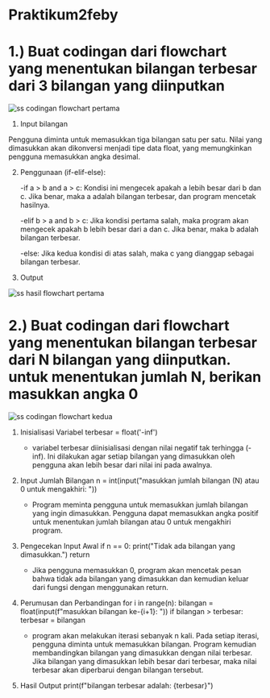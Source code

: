 # Praktikum2feby
# 1.) Buat codingan dari flowchart yang menentukan bilangan terbesar dari 3 bilangan yang diinputkan
![ss codingan flowchart pertama](https://github.com/user-attachments/assets/3b1fa833-155e-46d9-9bfe-47ed22fc0c0d)

1. Input bilangan

Pengguna diminta untuk memasukkan tiga bilangan satu per satu. Nilai yang dimasukkan akan dikonversi menjadi tipe data float, yang memungkinkan pengguna memasukkan angka desimal.

2. Penggunaan (if-elif-else):

   -if a > b and a > c: Kondisi ini mengecek apakah a lebih besar dari b dan c. Jika benar, maka a adalah bilangan terbesar, dan program mencetak hasilnya.

   -elif b > a and b > c: Jika kondisi pertama salah, maka program akan mengecek apakah b lebih besar dari a dan c. Jika benar, maka b adalah bilangan terbesar.

   -else: Jika kedua kondisi di atas salah, maka c yang dianggap sebagai bilangan terbesar.

3. Output
   
![ss hasil flowchart pertama](https://github.com/user-attachments/assets/ff5154f6-3819-4dfc-ba25-f92684ce732a)

# 2.) Buat codingan dari flowchart yang menentukan bilangan terbesar dari N bilangan yang diinputkan. untuk menentukan jumlah N, berikan masukkan angka 0

![ss codingan flowchart kedua](https://github.com/user-attachments/assets/e6f523af-5b63-44cf-87e3-a3bbdbf3f74d)

1. Inisialisasi Variabel  terbesar = float('-inf')

   - variabel terbesar diinisialisasi dengan nilai negatif tak terhingga (-inf). Ini dilakukan agar setiap bilangan yang dimasukkan oleh pengguna akan lebih besar dari nilai ini pada awalnya.
     
2. Input Jumlah Bilangan n = int(input("masukkan jumlah bilangan (N) atau 0 untuk mengakhiri: "))

   - Program meminta pengguna untuk memasukkan jumlah bilangan yang ingin dimasukkan. Pengguna dapat memasukkan angka positif untuk menentukan jumlah bilangan atau 0 untuk mengakhiri program.

3. Pengecekan Input Awal  if n == 0: 
    print("Tidak ada bilangan yang dimasukkan.")
    return

   - Jika pengguna memasukkan 0, program akan mencetak pesan bahwa tidak ada bilangan yang dimasukkan dan kemudian keluar dari fungsi dengan menggunakan return.
  
4. Perumusan dan Perbandingan  for i in range(n):
    bilangan = float(input(f"masukkan bilangan ke-{i+1}: "))
    if bilangan > terbesar:
        terbesar = bilangan

   - program akan melakukan iterasi sebanyak n kali. Pada setiap iterasi, pengguna diminta untuk memasukkan bilangan. Program kemudian membandingkan bilangan yang dimasukkan dengan nilai terbesar. Jika bilangan yang dimasukkan lebih besar dari terbesar, maka nilai terbesar akan diperbarui dengan bilangan tersebut.
  
5. Hasil Output  print(f"bilangan terbesar adalah: {terbesar}")

   


